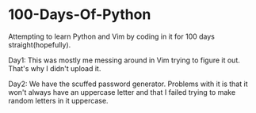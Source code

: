 # 100-Days-Of-Python
Attempting to learn Python and Vim by coding in it for 100 days straight(hopefully).

Day1: This was mostly me messing around in Vim trying to figure it out. That's why I didn't upload it.

Day2: We have the scuffed password generator. Problems with it is that it won't always have an uppercase letter and that I failed trying to make random letters in it uppercase.


